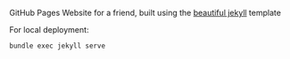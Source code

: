 GitHub Pages Website for a friend, built using the [beautiful jekyll](https://github.com/daattali/beautiful-jekyll) template

For local deployment:
```
bundle exec jekyll serve
```
